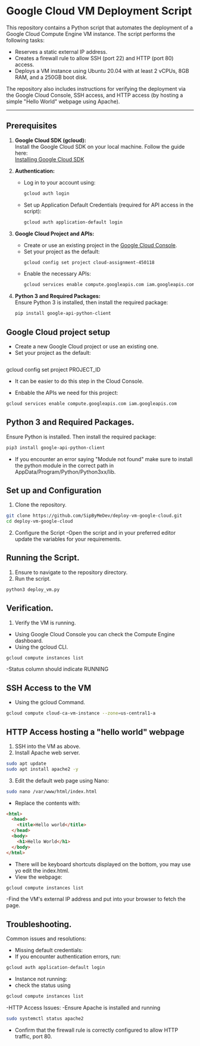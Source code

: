 # Google Cloud VM Deployment Script

This repository contains a Python script that automates the deployment of a Google Cloud Compute Engine VM instance. The script performs the following tasks:

- Reserves a static external IP address.
- Creates a firewall rule to allow SSH (port 22) and HTTP (port 80) access.
- Deploys a VM instance using Ubuntu 20.04 with at least 2 vCPUs, 8GB RAM, and a 250GB boot disk.

The repository also includes instructions for verifying the deployment via the Google Cloud Console, SSH access, and HTTP access (by hosting a simple "Hello World" webpage using Apache).

---


## Prerequisites

1. **Google Cloud SDK (gcloud):**  
   Install the Google Cloud SDK on your local machine. Follow the guide here:  
   [Installing Google Cloud SDK](https://cloud.google.com/sdk/docs/install)

2. **Authentication:**  
   - Log in to your account using:
     ```bash
     gcloud auth login
     ```
   - Set up Application Default Credentials (required for API access in the script):
     ```bash
     gcloud auth application-default login
     ```

3. **Google Cloud Project and APIs:**  
   - Create or use an existing project in the [Google Cloud Console](https://console.cloud.google.com/).
   - Set your project as the default:
     ```bash
     gcloud config set project cloud-assignment-450118
     ```
   - Enable the necessary APIs:
     ```bash
     gcloud services enable compute.googleapis.com iam.googleapis.com
     ```

4. **Python 3 and Required Packages:**  
   Ensure Python 3 is installed, then install the required package:
   ```bash
   pip install google-api-python-client

## Google Cloud project setup
- Create a new Google Cloud project or use an existing one.
- Set your project as the default:
  ```bash
gcloud config set project PROJECT_ID


- It can be easier to do this step in the Cloud Console.

- Enbable the APIs we need for this project:
```bash
gcloud services enable compute.googleapis.com iam.googleapis.com
````

## Python 3 and Required Packages.
Ensure Python is installed. Then install the required package:
```bash
pip3 install google-api-python-client
````
- If you encounter an error saying "Module not found" make sure to install the python module in the correct path in AppData/Program/Python/Python3xx/lib.

## Set up and Configuration
1. Clone the repository.
```bash
git clone https://github.com/SipByMeDev/deploy-vm-google-cloud.git
cd deploy-vm-google-cloud
````
2. Configure the Script
-Open the script and in your preferred editor update the variables for your requirements.

## Running the Script.
1. Ensure to navigate to the repository directory.
2. Run the script.
```` bash
python3 deploy_vm.py
````

## Verification.
1. Verify the VM is running.
- Using Google Cloud Console you can check the Compute Engine dashboard.
- Using the gcloud CLI.
````bash
gcloud compute instances list
````
-Status column should indicate RUNNING

## SSH Access to the VM
- Using the gcloud Command.
```bash
gcloud compute cloud-ca-vm-instance --zone=us-central1-a
````
## HTTP Access hosting a "hello world" webpage
1. SSH into the VM as above.
2. Install Apache web server.
````bash
sudo apt update
sudo apt install apache2 -y
````
3. Edit the default web page using Nano:
```bash
sudo nano /var/www/html/index.html
````
- Replace the contents with:
```html
<html>
  <head>
    <title>Hello world</title>
  </head>
  <body>
    <h1>Hello World</h1>
  </body>
</html>
````
- There will be keyboard shortcuts displayed on the bottom, you  may use yo edit the index.html.
- View the webpage:
```bash
gcloud compute instances list
````
-Find the VM's external IP address and put into your browser to fetch the page.

## Troubleshooting.
Common issues and resolutions:
- Missing default credentials:
- If you encounter authentication errors, run:
```bash
gcloud auth application-default login
````
- Instance not running:
- check the status using 
```bash
gcloud compute instances list
````
-HTTP Access Issues:
-Ensure Apache is installed and running
```bash
sudo systemctl status apache2
````
- Confirm that the firewall rule is correctly configured to allow HTTP traffic, port 80.









